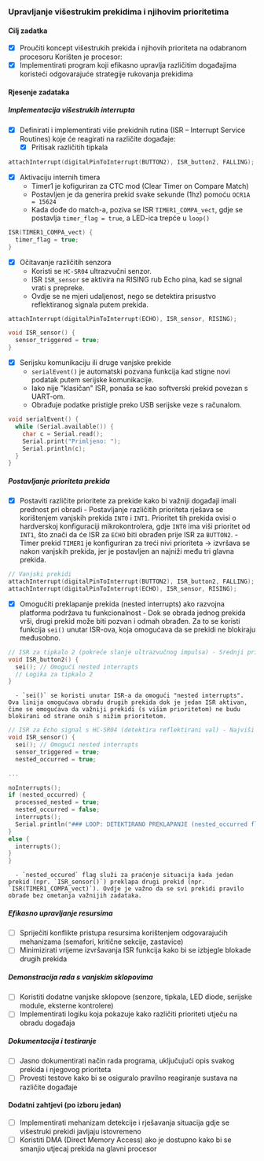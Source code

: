 ### Upravljanje višestrukim prekidima i njihovim prioritetima  

#### Cilj zadatka  
- [x] Proučiti koncept višestrukih prekida i njihovih prioriteta na odabranom procesoru
      Korišten je procesor: 
- [x] Implementirati program koji efikasno upravlja različitim događajima koristeći odgovarajuće strategije rukovanja prekidima  

#### Rjesenje zadataka  

##### Implementacija višestrukih interrupta  
- [x] Definirati i implementirati više prekidnih rutina (ISR – Interrupt Service Routines) koje će reagirati na različite događaje:  
  - [x] Pritisak različitih tipkala  
```cpp
attachInterrupt(digitalPinToInterrupt(BUTTON2), ISR_button2, FALLING);
```
  - [x] Aktivaciju internih timera
      - Timer1 je kofiguriran za CTC mod (Clear Timer on Compare Match)
      - Postavljen je da generira prekid svake sekunde (1hz) pomoću `OCR1A = 15624`
      - Kada dođe do match-a, poziva se ISR `TIMER1_COMPA_vect`, gdje se postavlja `timer_flag = true`, a LED-ica trepće u `loop()`

```cpp
ISR(TIMER1_COMPA_vect) {
  timer_flag = true;
}

```
  - [x] Očitavanje različitih senzora
      - Koristi se `HC-SR04` ultrazvučni senzor.
      - ISR `ISR_sensor` se aktivira na RISING rub Echo pina, kad se signal vrati s prepreke.
      - Ovdje se ne mjeri udaljenost, nego se detektira prisustvo reflektiranog signala putem prekida.
```cpp
attachInterrupt(digitalPinToInterrupt(ECHO), ISR_sensor, RISING);

void ISR_sensor() {
  sensor_triggered = true;
}

```  
  - [x] Serijsku komunikaciju ili druge vanjske prekide
      - `serialEvent()` je automatski pozvana funkcija kad stigne novi podatak putem serijske komunikacije.
      - Iako nije "klasičan" ISR, ponaša se kao softverski prekid povezan s UART-om.
      - Obrađuje podatke pristigle preko USB serijske veze s računalom.
```cpp
void serialEvent() {
  while (Serial.available()) {
    char c = Serial.read();
    Serial.print("Primljeno: ");
    Serial.println(c);
  }
}

```

##### Postavljanje prioriteta prekida  
- [x] Postaviti različite prioritete za prekide kako bi važniji događaji imali prednost pri obradi
      - Postavljanje različitih prioriteta rješava se korištenjem vanjskih prekida `INT0` i `INT1`. Prioritet tih prekida ovisi o hardverskoj konfiguraciji mikrokontrolera, gdje `INT0` ima viši prioritet od `INT1`, što znači da će ISR za `ECHO` biti obrađen prije ISR za `BUTTON2`.
      - Timer prekid `TIMER1` je konfiguriran za treći nivi prioriteta -> izvršava se nakon vanjskih prekida, jer je postavljen an najniži među tri glavna prekida.
```cpp
// Vanjski prekidi
attachInterrupt(digitalPinToInterrupt(BUTTON2), ISR_button2, FALLING); // INT1
attachInterrupt(digitalPinToInterrupt(ECHO), ISR_sensor, RISING);      // INT0
```
      
- [x] Omogućiti preklapanje prekida (nested interrupts) ako razvojna platforma podržava tu funkcionalnost
      - Dok se obrada jednog prekida vrši, drugi prekid može biti pozvan i odmah obrađen. Za to se koristi funkcija `sei()` unutar ISR-ova, koja omogućava da se prekidi ne blokiraju međusobno.
```cpp
// ISR za tipkalo 2 (pokreće slanje ultrazvučnog impulsa) - Srednji prioritet
void ISR_button2() {
  sei(); // Omogući nested interrupts
  // Logika za tipkalo 2
}
```
      - `sei()` se koristi unutar ISR-a da omogući "nested interrupts". Ova linija omogućava obradu drugih prekida dok je jedan ISR aktivan, čime se omogućava da važniji prekidi (s višim prioritetom) ne budu blokirani od strane onih s nižim prioritetom.

```cpp
// ISR za Echo signal s HC-SR04 (detektira reflektirani val) - Najviši prioritet
void ISR_sensor() {
  sei(); // Omogući nested interrupts
  sensor_triggered = true;
  nested_occurred = true;

...

noInterrupts();
if (nested_occurred) {
  processed_nested = true;
  nested_occurred = false;
  interrupts();
  Serial.println("### LOOP: DETEKTIRANO PREKLAPANJE (nested_occurred flag) ###");
}
else {
  interrupts();
}
}
```
      - `nested_occured` flag služi za praćenje situacija kada jedan prekid (npr. `ISR_sensor()`) preklapa drugi prekid (npr. `ISR(TIMER1_COMPA_vect)`). Ovdje je važno da se svi prekidi pravilo obrade bez ometanja važnijih zadataka.



##### Efikasno upravljanje resursima  
- [ ] Spriječiti konflikte pristupa resursima korištenjem odgovarajućih mehanizama (semafori, kritične sekcije, zastavice)  
- [ ] Minimizirati vrijeme izvršavanja ISR funkcija kako bi se izbjegle blokade drugih prekida  

##### Demonstracija rada s vanjskim sklopovima  
- [ ] Koristiti dodatne vanjske sklopove (senzore, tipkala, LED diode, serijske module, eksterne kontrolere)  
- [ ] Implementirati logiku koja pokazuje kako različiti prioriteti utječu na obradu događaja  

##### Dokumentacija i testiranje  
- [ ] Jasno dokumentirati način rada programa, uključujući opis svakog prekida i njegovog prioriteta  
- [ ] Provesti testove kako bi se osiguralo pravilno reagiranje sustava na različite događaje  

#### Dodatni zahtjevi (po izboru jedan)  
- [ ] Implementirati mehanizam detekcije i rješavanja situacija gdje se višestruki prekidi javljaju istovremeno  
- [ ] Koristiti DMA (Direct Memory Access) ako je dostupno kako bi se smanjio utjecaj prekida na glavni procesor  
